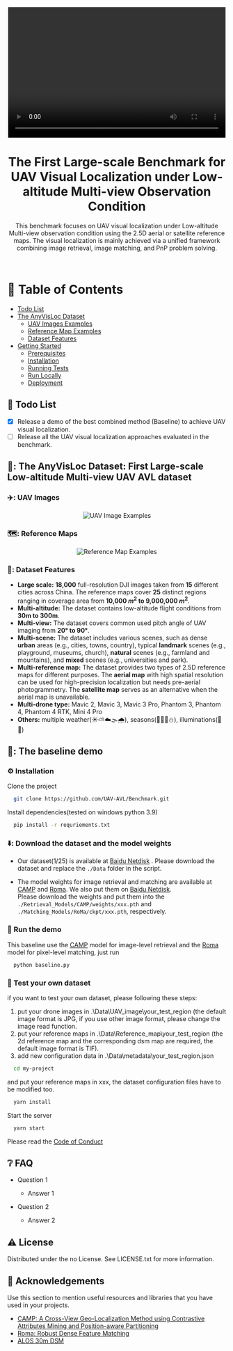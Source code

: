 <!--
Hey, thanks for using the awesome-readme-template template.  
If you have any enhancements, then fork this project and create a pull request 
or just open an issue with the label "enhancement".

Don't forget to give this project a star for additional support ;)
Maybe you can mention me or this repo in the acknowledgements too
-->
<div align="center">
  <video src="https://github.com/user-attachments/assets/396b94f9-3f8c-43fe-a358-17a73b812e14" controls="controls" width="500" height="300"></video>
  <!--<img src="overview.png" alt="logo" width="400" height="auto" />-->
  <h1>The First Large-scale Benchmark for UAV Visual Localization under Low-altitude Multi-view Observation Condition</h1>
  
  <p>
    This benchmark focuses on UAV visual localization under Low-altitude Multi-view observation condition using the 2.5D aerial or satellite reference maps. The visual localization is mainly achieved via a unified framework combining image retrieval, image matching, and PnP problem solving. 
  </p>
  
  
<!-- Badges
<p>
  <a href="https://github.com/Louis3797/awesome-readme-template/graphs/contributors">
    <img src="https://img.shields.io/github/contributors/Louis3797/awesome-readme-template" alt="contributors" />
  </a>
  <a href="">
    <img src="https://img.shields.io/github/last-commit/Louis3797/awesome-readme-template" alt="last update" />
  </a>
  <a href="https://github.com/Louis3797/awesome-readme-template/network/members">
    <img src="https://img.shields.io/github/forks/Louis3797/awesome-readme-template" alt="forks" />
  </a>
  <a href="https://github.com/Louis3797/awesome-readme-template/stargazers">
    <img src="https://img.shields.io/github/stars/Louis3797/awesome-readme-template" alt="stars" />
  </a>
  <a href="https://github.com/Louis3797/awesome-readme-template/issues/">
    <img src="https://img.shields.io/github/issues/Louis3797/awesome-readme-template" alt="open issues" />
  </a>
  <a href="https://github.com/Louis3797/awesome-readme-template/blob/master/LICENSE">
    <img src="https://img.shields.io/github/license/Louis3797/awesome-readme-template.svg" alt="license" />
  </a>-->
</p> 
   
<!--<h4>
    <a href="https://github.com/Louis3797/awesome-readme-template/">View Paper</a>
  <span> · </span>
    <a href="https://github.com/Louis3797/awesome-readme-template">Download Dataset</a>
  <span> · </span>
    <a href="https://github.com/Louis3797/awesome-readme-template/issues/">View demo</a>

  </h4>-->
</div>

<br />

<!-- Table of Contents -->
# :notebook_with_decorative_cover: Table of Contents
- [Todo List](#todo)
- [The AnyVisLoc Dataset](#about-the-dataset)
  * [UAV Images Examples](#UAV-Images)
  * [Reference Map Examples](#Reference-Maps)
  * [Dataset Features](#Dataset-Features)
- [Getting Started](#toolbox-getting-started)
  * [Prerequisites](#bangbang-prerequisites)
  * [Installation](#gear-installation)
  * [Running Tests](#test_tube-running-tests)
  * [Run Locally](#running-run-locally)
  * [Deployment](#triangular_flag_on_post-deployment)

<!-- Roadmap -->
<a name="todo"></a>
## :compass: Todo List

* [x] Release a demo of the best combined method (Baseline) to achieve UAV visual localization.
* [ ] Release all the UAV visual localization approaches evaluated in the benchmark.  

<!-- About the AnyVisLoc Dataset -->
<a name="about-the-dataset"></a>
## 📸: The AnyVisLoc Dataset: First Large-scale Low-altitude Multi-view UAV AVL dataset


<!-- UAV Images Examples -->
<a name="UAV-Images"></a>
### ✈️: UAV Images

<div align="center"> 
  <img src="assets/overview_supp.png" alt="UAV Image Examples" />
</div>

<!-- Reference Map -->
<a name="Reference-Maps"></a>
### 🗺️: Reference Maps

<div align="center"> 
  <img src="assets/reference_map_new1.png" alt="Reference Map Examples" />
</div>

<!-- Dataset Features -->
<a name="Dataset-Features"></a>
### 🌟: Dataset Features
- **Large scale:** **18,000** full-resolution DJI images taken from **15** different cities across China. The reference maps cover **25** distinct regions ranging in coverage area from **10,000 $m^2$ to 9,000,000 $m^2$**.
- **Multi-altitude:** The dataset contains low-altitude flight conditions from **30m to 300m**.
- **Multi-view:**  The dataset covers common used pitch angle of UAV imaging from **20° to 90°**.
- **Multi-scene:** The dataset includes various scenes, such as dense **urban** areas (e.g., cities, towns, country), typical **landmark** scenes (e.g., playground, museums, church), **natural** scenes (e.g., farmland and mountains), and **mixed** scenes (e.g., universities and  park).
- **Multi-reference map:** The dataset provides two types of 2.5D reference maps for different purposes. The **aerial map** with high spatial resolution can be used for high-precision localization but needs pre-aerial photogrammetry. The **satellite map** serves as an alternative when the aerial map is unavailable.
- **Multi-drone type:** Mavic 2, Mavic 3, Mavic 3 Pro, Phantom 3, Phantom 4, Phantom 4 RTK, Mini 4 Pro
- **Others:** multiple weather(☀️⛅☁️🌫️🌧️), seasons(🌻🍀🍂⛄), illuminations(🌇🌆)


<!-- Running the baseline demo -->
## 	🚩: The baseline demo

<!-- Installation -->
### :gear: Installation
Clone the project

```bash
  git clone https://github.com/UAV-AVL/Benchmark.git
```

Install dependencies(tested on windows python 3.9)

```bash
  pip install -r requriements.txt
```
   
<!-- Download-->
### ⬇️: Download the dataset and the model weights

- Our dataset(1/25) is available at [Baidu Netdisk](https://pan.baidu.com/s/17U7YkFIwKcGjl-FmXmNlxg?pwd=ki5n) .
Please download the dataset and replace the ```./Data``` folder in the script.

- The model weights for image retrieval and matching are available at [CAMP](https://github.com/Mabel0403/CAMP) and [Roma](https://github.com/Parskatt/RoMa). We also put them on  [Baidu Netdisk](https://pan.baidu.com/s/1EqnCKiAiQfwDM7Y3LQ0QLg?pwd=q42r).
<br>Please download the weights and put them into the ``` ./Retrieval_Models/CAMP/weights/xxx.pth``` and ```./Matching_Models/RoMa/ckpt/xxx.pth```, respectively.
<!-- Run Locally -->
### :running: Run the demo

This baseline use the [CAMP](https://github.com/Mabel0403/CAMP) model for image-level retrieval and the [Roma](https://github.com/Parskatt/RoMa) model for pixel-level matching, just run
```bash
  python baseline.py
```
### :rocket: Test your own dataset
if you want to test your own dataset, please following these steps:
1. put your drone images in .\Data\UAV_image\your_test_region (the default image format is JPG, if you use other image format, please change the image read function.
2. put your reference maps in .\Data\Reference_map\your_test_region (the 2d reference map and the corresponding dsm map are required, the default image format is TIF).
3. add new configuration data in .\Data\metadata\your_test_region.json 

```bash
  cd my-project
```
and put your reference maps in xxx, the dataset configuration files have to be modified too.

```bash
  yarn install
```

Start the server

```bash
  yarn start
```

Please read the [Code of Conduct](https://github.com/Louis3797/awesome-readme-template/blob/master/CODE_OF_CONDUCT.md)

<!-- FAQ -->
## :grey_question: FAQ

- Question 1

  + Answer 1

- Question 2

  + Answer 2


<!-- License -->
## :warning: License

Distributed under the no License. See LICENSE.txt for more information.


<!-- Acknowledgments -->
## :gem: Acknowledgements

Use this section to mention useful resources and libraries that you have used in your projects.

 - [CAMP: A Cross-View Geo-Localization Method using Contrastive Attributes Mining and Position-aware Partitioning](https://github.com/Mabel0403/CAMP)
 - [Roma: Robust Dense Feature Matching](https://github.com/Parskatt/RoMa)
 - [ALOS 30m DSM](https://www.eorc.jaxa.jp/ALOS/en/dataset/aw3d30/aw3d30\_e.htm)

